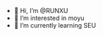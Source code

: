 - 👋 Hi, I’m @RUNXU
- 👀 I’m interested in moyu
- 🌱 I’m currently learning SEU


<!---
RUNXU/RUNXU is a ✨ special ✨ repository because its `README.md` (this file) appears on your GitHub profile.
You can click the Preview link to take a look at your changes.
--->
